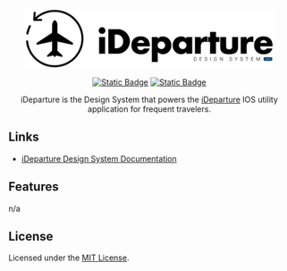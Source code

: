 <div align="center">
  <img src="./_assets/png/original.png" alt="iDeparture | Design System v.3.0.1" width="450"/>   
  
  [![Static Badge](https://img.shields.io/badge/FIGMA-Design%20System%20v.3.0.1-f542d7?style=flat&link=https%3A%2F%2Fgithub.com%2Felwoodberry3%2Fideparture)](https://www.figma.com/community/file/1424120225806693615)
  [![Static Badge](https://img.shields.io/badge/Documentation-%20v.1.0.1-blue)](https://66f9e447571993c3ce51b2db-pcbhvqohpr.chromatic.com)

  <p>iDeparture is the Design System that powers the <a href="#">iDeparture</a> IOS utility application for frequent travelers.</p>
</div>
  
## Links  
- [iDeparture Design System Documentation](https://66f9e447571993c3ce51b2db-pcbhvqohpr.chromatic.com)  
  
## Features  
n/a  
  
## License  
Licensed under the [MIT License](#).  